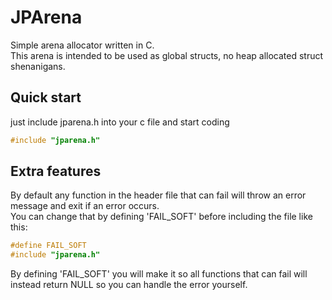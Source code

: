# JPArena

Simple arena allocator written in C.  
This arena is intended to be used  as global structs, no heap allocated struct shenanigans.

## Quick start
just include jparena.h into your c file and start coding
```C
#include "jparena.h"
```

## Extra features
By default any function in the header file that can fail will throw an error message and exit if an error occurs.  
You can change that by defining 'FAIL_SOFT' before including the file like this:
```C
#define FAIL_SOFT
#include "jparena.h"
```
By defining 'FAIL_SOFT' you will make it so all functions that can fail will instead return NULL so you can handle the error yourself.

